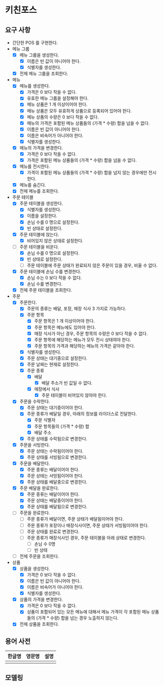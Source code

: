 # 키친포스

## 요구 사항

- 간단한 POS 를 구현한다.
- 메뉴 그룹
    - [x] 메뉴 그룹을 생성한다.
        - [x] 이름은 빈 값이 아니어야 한다.
        - [x] 식별자를 생성한다.
    - [x] 전체 메뉴 그룹을 조회한다.
- 메뉴
    - [x] 메뉴를 생성한다.
        - [x] 가격은 0 보다 작을 수 없다.
        - [x] 유효한 메뉴 그룹을 설정해야 한다.
        - [x] 메뉴 상품은 1 개 이상이어야 한다.
        - [x] 메뉴 상품은 모두 유효하게 상품으로 등록되어 있어야 한다.
        - [x] 메뉴 상품의 수량은 0 보다 작을 수 없다.
        - [x] 메뉴의 가격은 포함된 메뉴 상품들의 (가격 * 수량) 합을 넘을 수 없다.
        - [x] 이름은 빈 값이 아니어야 한다.
        - [x] 이름은 비속어가 아니어야 한다.
        - [x] 식별자를 생성한다.
    - [x] 메뉴의 가격을 변경한다.
        - [x] 가격은 0 보다 작을 수 없다.
        - [x] 가격은 포함된 메뉴 상품들의 (가격 * 수량) 합을 넘을 수 없다.
    - [x] 메뉴를 전시한다.
        - [x] 가격이 포함된 메뉴 상품들의 (가격 * 수량) 합을 넘지 않는 경우에만 전시한다.
    - [x] 메뉴를 숨긴다.
    - [x] 전체 메뉴를 조회한다.
- 주문 테이블
    - [x] 주문 테이블을 생성한다.
        - [x] 식별자를 생성한다.
        - [x] 이름을 설정한다.
        - [x] 손님 수를 0 명으로 설정한다.
        - [x] 빈 상태로 설정한다.
    - [x] 주문 테이블에 앉는다.
        - [x] 비어있지 않은 상태로 설정한다.
    - [ ] 주문 테이블을 비운다.
        - [x] 손님 수를 0 명으로 설정한다.
        - [x] 빈 상태로 설정한다.
        - [ ] 주문 테이블에 주문 상태가 완료되지 않은 주문이 있을 경우, 비울 수 없다. 
    - [x] 주문 테이블에 손님 수를 변경한다.
        - [x] 손님 수는 0 보다 작을 수 없다.
        - [x] 손님 수를 변경한다.
    - [x] 전체 주문 테이블을 조회한다.
- 주문
    - [x] 주문한다.
        - [x] 주문의 종류는 배달, 포장, 매장 식사 3 가지로 가능하다.
        - [x] 주문 항목
            - [x] 주문 항목은 1 개 이상이어야 한다.
            - [x] 주문 항목은 메뉴에도 있어야 한다.
            - [x] 매장 식사가 아닌 경우, 주문 항목의 수량은 0 보다 작을 수 없다.
            - [x] 주문 항목에 해당하는 메뉴가 모두 전시 상태여야 한다.
            - [x] 주문 항목의 가격과 해당하는 메뉴의 가격은 같아야 한다.
        - [x] 식별자를 생성한다.
        - [x] 주문 상태는 대기중으로 설정한다.
        - [x] 주문 날짜는 현재로 설정한다.
        - [x] 주문 종류
            - [x] 배달
                - [x] 배달 주소가 빈 값일 수 없다.
            - [x] 매장에서 식사
                - [x] 주문 테이블이 비어있지 않아야 한다.
    - [x] 주문을 수락한다.
        - [x] 주문 상태는 대기중이어야 한다.
        - [x] 주문 종류가 배달일 경우, 아래의 정보를 라이더스로 전달한다.
            - [x] 주문 식별자
            - [x] 주문 항목들의 (가격 * 수량) 합
            - [x] 배달 주소
        - [x] 주문 상태를 수락됨으로 변경한다.
    - [x] 주문을 서빙한다.
        - [x] 주문 상태는 수락됨이어야 한다.
        - [x] 주문 상태를 서빙됨으로 변경한다.
    - [x] 주문을 배달한다.
        - [x] 주문 종류는 배달이어야 한다.
        - [x] 주문 상태는 서빙됨이어야 한다.
        - [x] 주문 상태를 배달중으로 변경한다.
    - [x] 주문 배달을 완료한다.
        - [x] 주문 종류는 배달이어야 한다.
        - [x] 주문 상태는 배달중이어야 한다.
        - [x] 주문 상태를 배달됨으로 변경한다.
    - [ ] 주문을 완료한다.
        - [ ] 주문 종류가 배달이면, 주문 상태가 배달됨이어야 한다.
        - [ ] 주문 종류가 포장이나 매장식사이면, 주문 상태가 서빙됨이어야 한다.
        - [ ] 주문 상태를 완료로 변경한다.
        - [ ] 주문 종류가 매장식사인 경우, 주문 테이블을 아래 상태로 변경한다.
            - [ ] 손님 수 0명
            - [ ] 빈 상태
    - [ ] 전체 주문을 조회한다.
- 상품
    - [x] 상품을 생성한다.
        - [x] 가격은 0 보다 작을 수 없다.
        - [x] 이름은 빈 값이 아니어야 한다.
        - [x] 이름은 비속어가 아니어야 한다.
        - [x] 식별자를 생성한다.
    - [x] 상품의 가격을 변경한다.
        - [x] 가격은 0 보다 작을 수 없다.
        - [x] 상품이 포함되어 있는 모든 메뉴에 대해서 메뉴 가격이 각 포함된 메뉴 상품들의 (가격 * 수량) 합을 넘는 경우 노출하지 않는다.
    - [x] 전체 상품을 조회한다.

## 용어 사전

| 한글명 | 영문명 | 설명 |
| --- | --- | --- |
|  |  |  |

## 모델링
